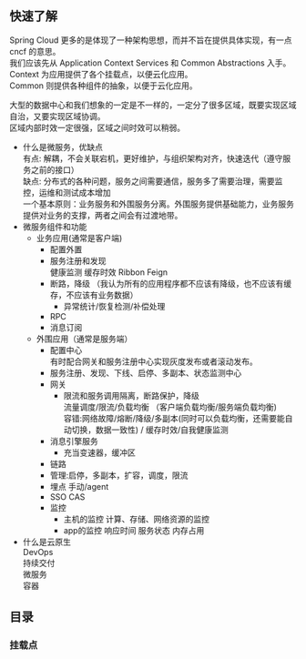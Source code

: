 
## 快速了解

Spring Cloud 更多的是体现了一种架构思想，而并不旨在提供具体实现，有一点 cncf 的意思。  
  我们应该先从 Application Context Services 和 Common Abstractions 入手。  
Context 为应用提供了各个挂载点，以便云化应用。  
Common 则提供各种组件的抽象，以便于云化应用。  

大型的数据中心和我们想象的一定是不一样的，一定分了很多区域，既要实现区域自治，又要实现区域协调。  
区域内部时效一定很强，区域之间时效可以稍弱。  

* 什么是微服务，优缺点  
  有点: 解耦，不会关联宕机，更好维护，与组织架构对齐，快速迭代（遵守服务之前的接口）  
  缺点: 分布式的各种问题，服务之间需要通信，服务多了需要治理，需要监控，运维和测试成本增加  
  一个基本原则：业务服务和外围服务分离。外围服务提供基础能力，业务服务提供对业务的支撑，两者之间会有过渡地带。  
* 微服务组件和功能  
  * 业务应用(通常是客户端)
    * 配置外置  
    * 服务注册和发现  
      健康监测  缓存时效  Ribbon  Feign  
    * 断路，降级 （我认为所有的应用程序都不应该有降级，也不应该有缓存，不应该有业务数据）  
      * 异常统计/恢复检测/补偿处理  
    * RPC  
    * 消息订阅  
  * 外围应用（通常是服务端）  
    * 配置中心  
      有时配合网关和服务注册中心实现灰度发布或者滚动发布。  
    * 服务注册、发现、下线、启停、多副本、状态监测中心
    * 网关
      * 限流和服务调用隔离，断路保护，降级  
        流量调度/限流/负载均衡 （客户端负载均衡/服务端负载均衡)  
        容错:网络故障/熔断/降级/多副本(同时可以负载均衡，还需要能自动切换，数据一致性) / 缓存时效/自我健康监测 
    * 消息引擎服务  
      * 充当变速器，缓冲区  
    * 链路  
    * 管理:启停，多副本，扩容，调度，限流  
    * 埋点 手动/agent
    * SSO CAS
    * 监控  
      * 主机的监控 计算、存储、网络资源的监控  
      * app的监控 响应时间 服务状态 内存占用    
* 什么是云原生  
  DevOps  
  持续交付  
  微服务  
  容器  

## 目录

### 挂载点